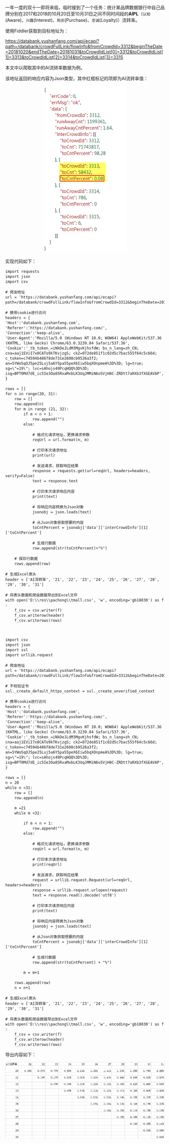 一年一度的双十一即将来临，临时接到了一个任务：统计某品牌数据银行中自己品牌分别在2017和2018的10月20日至10月31日之间不同时间段的**AIPL**（`认知`(Aware)、`兴趣`(Interest)、`购买`(Purchase)、`忠诚`(Loyalty)）流转率。

使用Fiddler获取到目标地址为：

<https://databank.yushanfang.com/api/ecapi?path=/databank/crowdFullLink/flowInfo&fromCrowdId=3312&beginTheDate=20181020&endTheDate=20181031&toCrowdIdList[0]=3312&toCrowdIdList[1]=3313&toCrowdIdList[2]=3314&toCrowdIdList[3]=3315>

本文中以爬取其中的AI流转率数据为例。

该地址返回的响应内容为Json类型，其中红框标记的项即为AI流转率值：
<div align=center>

![Hadoop](./imgs/02.png "Hadoop示意图")
<div align=left>

实现代码如下：

	import requests
	import json
	import csv
	 
	# 爬虫地址
	url = 'https://databank.yushanfang.com/api/ecapi?path=/databank/crowdFullLink/flowInfo&fromCrowdId=3312&beginTheDate=201810{}&endTheDate=201810{}&toCrowdIdList[0]=3312&toCrowdIdList[1]=3313&toCrowdIdList[2]=3314&toCrowdIdList[3]=3315'
	 
	# 携带cookie进行访问
	headers = {
	'Host':'databank.yushanfang.com',
	'Referer':'https://databank.yushanfang.com/',
	'Connection':'keep-alive',
	'User-Agent':'Mozilla/5.0 (Windows NT 10.0; WOW64) AppleWebKit/537.36 (KHTML, like Gecko) Chrome/63.0.3239.84 Safari/537.36',
	'Cookie':'_tb_token_=iNkDeJLdM3MgvKjhsfdW; bs_n_lang=zh_CN; cna=aaj1EViI7x0CATo9kTKvjzgS; ck2=072de851f1c02d5c7bac555f64c5c66d; c_token=c74594b486f8de731e2608cb9526a3f2; an=5YWo5qOJ5pe25Luj5a6Y5pa55peX6Iiw5bqXOnpmeA%3D%3D; lg=true; sg=\"=19\"; lvc=sAhojs49PcqHQQ%3D%3D; isg=BPT0Md7dE_ic5Ie3Oa85RxaMxbLK3UqJMMiN6o5VjH8C-ZRDtt7aRXb3fXGEAVAP',
	}
	 
	rows = []
	for n in range(20, 31):
	    row = []
	    row.append(n)
	    for m in range (21, 32):
	        if m < n + 1:
	            row.append("")
	        else:
	            
	            # 格式化请求地址，更换请求参数
	            reqUrl = url.format(n, m)
	            
	            # 打印本次请求地址
	            print(url)
	            
	            # 发送请求，获取响应结果
	            response = requests.get(url=reqUrl, headers=headers, verify=False)
	            text = response.text
	            
	            # 打印本次请求响应内容
	            print(text)
	            
	            # 将响应内容转换为Json对象
	            jsonobj = json.loads(text)
	            
	            # 从Json对象获取想要的内容
	            toCntPercent = jsonobj['data']['interCrowdInfo'][1]['toCntPercent']
	            
	            # 生成行数据
	            row.append(str(toCntPercent)+"%")
	            
	    # 保存行数据        
	    rows.append(row)
	    
	# 生成Excel表头
	header = ['AI流转率', '21', '22', '23', '24', '25', '26', '27', '28', '29', '30', '31']
	 
	# 将表头数据和爬虫数据导出到Excel文件
	with open('D:\\res\\pachong\\tmall.csv', 'w', encoding='gb18030') as f :
	    f_csv = csv.writer(f)
	    f_csv.writerow(header)
	    f_csv.writerows(rows)
<br>

	import csv
	import json
	import ssl
	import urllib.request
	 
	# 爬虫地址
	url = 'https://databank.yushanfang.com/api/ecapi?path=/databank/crowdFullLink/flowInfo&fromCrowdId=3312&beginTheDate=201810{}&endTheDate=201810{}&toCrowdIdList[0]=3312&toCrowdIdList[1]=3313&toCrowdIdList[2]=3314&toCrowdIdList[3]=3315'
	 
	# 不校验证书
	ssl._create_default_https_context = ssl._create_unverified_context
	 
	# 携带cookie进行访问
	headers = {
	'Host':'databank.yushanfang.com',
	'Referer':'https://databank.yushanfang.com/',
	'Connection':'keep-alive',
	'User-Agent':'Mozilla/5.0 (Windows NT 10.0; WOW64) AppleWebKit/537.36 (KHTML, like Gecko) Chrome/63.0.3239.84 Safari/537.36',
	'Cookie':'_tb_token_=iNkDeJLdM3MgvKjhsfdW; bs_n_lang=zh_CN; cna=aaj1EViI7x0CATo9kTKvjzgS; ck2=072de851f1c02d5c7bac555f64c5c66d; c_token=c74594b486f8de731e2608cb9526a3f2; an=5YWo5qOJ5pe25Luj5a6Y5pa55peX6Iiw5bqXOnpmeA%3D%3D; lg=true; sg=\"=19\"; lvc=sAhojs49PcqHQQ%3D%3D; isg=BPT0Md7dE_ic5Ie3Oa85RxaMxbLK3UqJMMiN6o5VjH8C-ZRDtt7aRXb3fXGEAVAP',
	}
	 
	rows = []
	n = 20
	while n <31:
	    row = []
	    row.append(n)
	    
	    m =21
	    while m <32:
	        
	        if m < n + 1:
	            row.append("")
	        else:
	            
	            # 格式化请求地址，更换请求参数
	            reqUrl = url.format(n, m)
	            
	            # 打印本次请求地址
	            print(reqUrl)
	            
	            # 发送请求，获取响应结果
	            request = urllib.request.Request(url=reqUrl, headers=headers)
	            response = urllib.request.urlopen(request)
	            text = response.read().decode('utf8')
	            
	            # 打印本次请求响应内容
	            print(text)
	            
	            # 将响应内容转换为Json对象
	            jsonobj = json.loads(text)
	            
	            # 从Json对象获取想要的内容
	            toCntPercent = jsonobj['data']['interCrowdInfo'][1]['toCntPercent']
	            
	            # 生成行数据
	            row.append(str(toCntPercent) + "%")
	            
	        m = m+1
	        
	    rows.append(row)       
	    n = n+1
	    
	# 生成Excel表头
	header = ['AI流转率', '21', '22', '23', '24', '25', '26', '27', '28', '29', '30', '31']
	 
	# 将表头数据和爬虫数据导出到Excel文件
	with open('D:\\res\\pachong\\tmall.csv', 'w', encoding='gb18030') as f :
	    f_csv = csv.writer(f)
	    f_csv.writerow(header)
	    f_csv.writerows(rows)

导出内容如下：
<div align=center>

![Hadoop](./imgs/03.png "Hadoop示意图")
<div align=left>


 